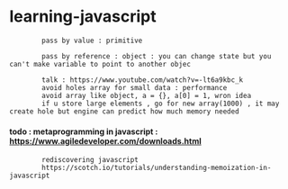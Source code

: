 # learning-javascript

            pass by value : primitive

            pass by reference : object : you can change state but you can't make variable to point to another objec

            talk : https://www.youtube.com/watch?v=-lt6a9kbc_k
            avoid holes array for small data : performance
            avoid array like object, a = {}, a[0] = 1, wron idea
            if u store large elements , go for new array(1000) , it may create hole but engine can predict how much memory needed
            


#### todo : metaprogramming in javascript : https://www.agiledeveloper.com/downloads.html
            rediscovering javascript
            https://scotch.io/tutorials/understanding-memoization-in-javascript
